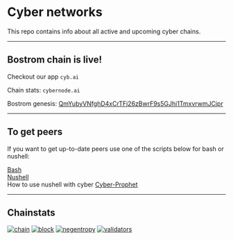 # Cyber networks

This repo contains info about all active and upcoming cyber chains. 

-------

## Bostrom chain is live! 

Checkout our app `cyb.ai`

Chain stats: `cybernode.ai`

Bostrom genesis: [QmYubyVNfghD4xCrTFj26zBwrF9s5GJhi1TmxvrwmJCipr](https://gateway.ipfs.cybernode.ai/ipfs/QmYubyVNfghD4xCrTFj26zBwrF9s5GJhi1TmxvrwmJCipr)

------
## To get peers

If you want to get up-to-date peers use one of the scripts below for bash or nushell:

[Bash](https://gist.github.com/Cordtus/87b147862627d3039f394695b78e4361)  
[Nushell](https://github.com/cybercongress/networks/tree/main/get_peers/getpeers.nu)  
How to use nushell with cyber [Cyber-Prophet](https://github.com/cyber-prophet/cy)

------

## Chainstats

[![chain](https://img.shields.io/badge/Chain-bostrom--testnet--7-success.svg?style=flat-square)](https://github.com/cybercongress/cyberd/blob/master/docs/run_validator.md)
[![block](https://img.shields.io/badge/dynamic/json?color=blue&label=Block%20Height&query=%24.result.sync_info.latest_block_height&url=https://rpc.bostrom.cybernode.ai/status&style=flat-square)]()
[![negentropy](https://img.shields.io/badge/dynamic/json?color=blue&label=-Entropy&query=%24.result.negentropy&url=https://lcd.bostrom.cybernode.ai/rank/negentropy&style=flat-square)]()
[![validators](https://img.shields.io/badge/dynamic/json?label=Validators&query=%24.result.validators.length&url=https://rpc.bostrom.cybernode.ai/validators%3F&style=flat-square)]() 

